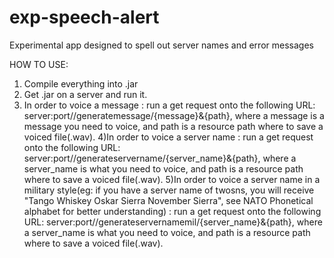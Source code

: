 # exp-speech-alert
Experimental app designed to spell out server names and error messages

HOW TO USE:
1) Compile everything into .jar
2) Get .jar on a server and run it.
3) In order to voice a message : run a get request onto the following URL: server:port//generatemessage/{message}&{path}, where a message is a message you need to voice, and path is a resource path where to save a voiced file(.wav).
4)In order to voice a server name : run a get request onto the following URL: server:port//generateservername/{server_name}&{path}, where a server_name is what you need to voice, and path is a resource path where to save a voiced file(.wav).
5)In order to voice a server name in a military style(eg: if you have a server name of twosns, you will receive "Tango Whiskey Oskar Sierra November Sierra", see NATO Phonetical alphabet for better understanding) : run a get request onto the following URL: server:port//generateservernamemil/{server_name}&{path}, where a server_name is what you need to voice, and path is a resource path where to save a voiced file(.wav).

